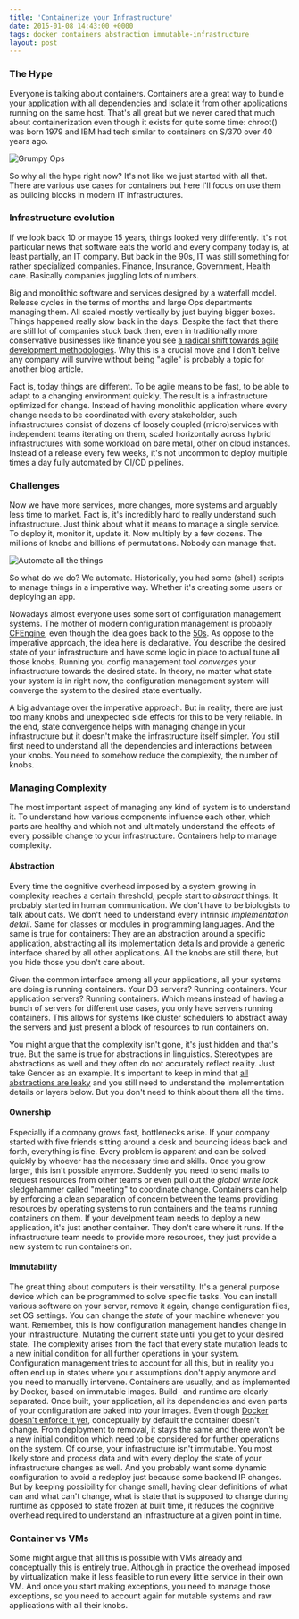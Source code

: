 ```yaml
---
title: 'Containerize your Infrastructure'
date: 2015-01-08 14:43:00 +0000
tags: docker containers abstraction immutable-infrastructure
layout: post
---
```

### The Hype
Everyone is talking about containers.
Containers are a great way to bundle your application with all dependencies and isolate it from other applications running on the same host.
That's all great but we never cared that much about containerization even though it exists for quite some time: chroot() was born 1979 and IBM had tech similar to containers on S/370 over 40 years ago.

![Grumpy Ops](/content/images/2015/Jan/mainframe.jpg)

So why all the hype right now? It's not like we just started with all that.
There are various use cases for containers but here I'll focus on use them as building blocks in modern IT infrastructures.

### Infrastructure evolution
If we look back 10 or maybe 15 years, things looked very differently.
It's not particular news that software eats the world and every company today is, at least partially, an IT company. But back in the 90s, IT was still something for rather specialized companies. Finance, Insurance, Government, Health care. Basically companies juggling lots of numbers.

Big and monolithic software and services designed by a waterfall model. Release cycles in the terms of months and large Ops departments managing them. All scaled mostly vertically by just buying bigger boxes.
Things happened really slow back in the days. Despite the fact that there are still lot of companies stuck back then, even in traditionally more conservative businesses like finance you see [a radical shift towards agile development methodologies](https://www.youtube.com/watch?v=6FPXbQ2WpAM). Why this is a crucial move and I don't belive any company will survive without being "agile" is probably a topic for another blog article.

Fact is, today things are different. To be agile means to be fast, to be able to adapt to a changing environment quickly. The result is a infrastructure optimized for change. Instead of having monolithic application where every change needs to be coordinated with every stakeholder, such infrastructures consist of dozens of loosely coupled (micro)services with independent teams iterating on them, scaled horizontally across hybrid infrastructures with some workload on bare metal, other on cloud instances.
Instead of a release every few weeks, it's not uncommon to deploy multiple times a day fully automated by CI/CD pipelines.

### Challenges
Now we have more services, more changes, more systems and arguably less time to market. Fact is, it's incredibly hard to really understand such infrastructure. Just think about what it means to manage a single service. To deploy it, monitor it, update it.  Now multiply by a few dozens. The millions of knobs and billions of permutations. Nobody can manage that.

![Automate all the things](/content/images/2015/Jan/automate.png)

So what do we do? We automate.
Historically, you had some (shell) scripts to manage things in a imperative way. Whether it's creating some users or deploying an app.

Nowadays almost everyone uses some sort of configuration management systems. The mother of modern configuration management is probably [CFEngine](http://en.wikipedia.org/wiki/CFEngine), even though the idea goes back to the [50s](http://en.wikipedia.org/wiki/Configuration_management#History).
As oppose to the imperative approach, the idea here is declarative. You describe the desired state of your infrastructure and have some logic in place to actual tune all those knobs. Running you config management tool *converges* your infrastructure towards the desired state. In theory, no matter what state your system is in right now, the configuration management system will converge the system to the desired state eventually.

A big advantage over the imperative approach. But in reality, there are just too many knobs and unexpected side effects for this to be very reliable.
In the end, state convergence helps with managing change in your infrastructure but it doesn't make the infrastructure itself simpler. You still first need to understand all the dependencies and interactions between your knobs. You need to somehow reduce the complexity, the number of knobs.

### Managing Complexity
The most important aspect of managing any kind of system is to understand it. To understand how various components influence each other, which parts are healthy and which not and ultimately understand the effects of every possible change to your infrastructure.
Containers help to manage complexity.

#### Abstraction
Every time the cognitive overhead imposed by a system growing in complexity reaches a certain threshold, people start to *abstract* things.
It probably started in human communication. We don't have to be biologists to talk about cats. We don't need to understand every intrinsic *implementation detail*. Same for classes or modules in programming languages. And the same is true for containers: They are an abstraction around a specific application, abstracting all its implementation details and provide a generic interface shared by all other applications. All the knobs are still there, but you hide those you don't care about.

Given the common interface among all your applications, all your systems are doing is running containers. Your DB servers? Running containers. Your application servers? Running containers. Which means instead of having a bunch of servers for different use cases, you only have servers running containers. This allows for systems like cluster schedulers to abstract away the servers and just present a block of resources to run containers on.

You might argue that the complexity isn't gone, it's just hidden and that's true. But the same is true for abstractions in linguistics. Stereotypes are abstractions as well and they often do not accurately reflect reality. Just take Gender as an example. It's important to keep in mind that [all abstractions are leaky](http://www.joelonsoftware.com/articles/LeakyAbstractions.html) and you still need to understand the implementation details or layers below. But you don't need to think about them all the time.

#### Ownership
Especially if a company grows fast, bottlenecks arise. If your company started with five friends sitting around a desk and bouncing ideas back and forth, everything is fine. Every problem is apparent and can be solved quickly by whoever has the necessary time and skills.
Once you grow larger, this isn't possible anymore. Suddenly you need to send mails to request resources from other teams or even pull out the *global write lock* sledgehammer called "meeting" to coordinate change.
Containers can help by enforcing a clean separation of concern between the teams providing resources by operating systems to run containers and the teams running containers on them. If your develpment team needs to deploy a new application, it's just another container. They don't care where it runs. If the infrastructure team needs to provide more resources, they just provide a new system to run containers on.

#### Immutability 
The great thing about computers is their versatility. It's a general purpose device which can be programmed to solve specific tasks. You can install various software on your server, remove it again, change configuration files, set OS settings. You can change the *state* of your machine whenever you want. Remember, this is how configuration management handles change in your infrastructure. Mutating the current state until you get to your desired state. The complexity arises from the fact that every state mutation leads to a new initial condition for all further operations in your system. Configuration management tries to account for all this, but in reality you often end up in states where your assumptions don't apply anymore and you need to manually intervene.
Containers are usually, and as implemented by Docker, based on immutable images. Build- and runtime are clearly separated. Once built, your application, all its dependencies and even parts of your configuration are baked into your images. Even though [Docker doesn't enforce it yet](https://github.com/docker/docker/issues/7923), conceptually by default the container doesn't change. From deployment to removal, it stays the same and there won't be a new initial condition which need to be considered for further operations on the system.
Of course, your infrastructure isn't immutable. You most likely store and process data and with every deploy the state of your infrastructure changes as well. And you probably want some dynamic configuration to avoid a redeploy just because some backend IP changes. But by keeping possibility for change small, having clear definitions of what can and what can't change, what is state that is supposed to change during runtime as opposed to state frozen at built time, it reduces the cognitive overhead required to understand an infrastructure at a given point in time.

### Container vs VMs
Some might argue that all this is possible with VMs already and conceptually this is entirely true. Although in practice the overhead imposed by virtualization make it less feasible to run every little service in their own VM. And once you start making exceptions, you need to manage those exceptions, so you need to account again for mutable systems and raw applications with all their knobs.
